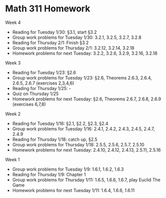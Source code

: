 # Math 311 Homework

Week 4

* Reading for Tuesday 1/30: §3.1, start §3.2
* Group work problems for Tuesday 1/30: 3.2.1, 3.2.5, 3.2.7, 3.2.8
* Reading for Thursday 2/1: Finish §3.2
* Group work problems for Thursday 2/1: 3.2.12, 3.2.14, 3.2.18
* Homework problems for next Tuesday: 3.2.2, 3.2.6, 3.2.9, 3.2.16, 3.2.18

Week 3

* Reading for Tuesday 1/23: §2.6
* Group work problems for Tuesday 1/23: §2.6, Theorems 2.6.3, 2.6.4, 2.6.5, 2.6.7 (exercises 2,3,4,6)
* Reading for Thursday 1/25: -
* Quiz on Thursday 1/25
* Homework problems for next Tuesday: §2.6, Theorems 2.6.7, 2.6.8, 2.6.9 (exercises 6,7,8)

Week 2

* Reading for Tuesday 1/16: §2.1, §2.2, §2.3, §2.4
* Group work problems for Tuesday 1/16: 2.4.1, 2.4.2, 2.4.3, 2.4.5, 2.4.7, 2.4.9
* Reading for Thursday 1/18: catch up, §2.5
* Group work problems for Thursday 1/18: 2.5.5, 2.5.6, 2.5.7, 2.5.10
* Homework problems for next Tuesday: 2.4.10, 2.4.12, 2.4.13, 2.5.11, 2.5.16

Week 1

* Group work problems for Tuesday 1/9: 1.6.1, 1.6.2, 1.6.3
* Reading for Thursday 1/9: Chapter 1
* Group work problems for Thursday 1/11: 1.6.5, 1.6.6, 1.6.7, play Euclid The Game
* Homework problems for next Tuesday 1/11: 1.6.4, 1.6.6, 1.6.11


